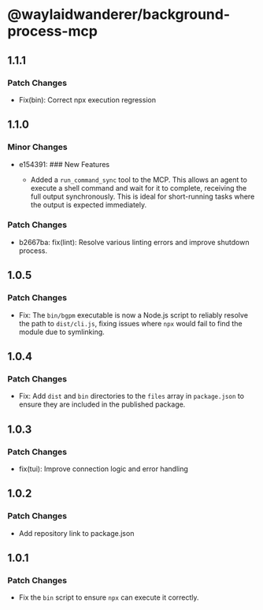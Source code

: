# @waylaidwanderer/background-process-mcp

## 1.1.1

### Patch Changes

- Fix(bin): Correct npx execution regression

## 1.1.0

### Minor Changes

- e154391: ### New Features

  - Added a `run_command_sync` tool to the MCP. This allows an agent to execute a shell command and wait for it to complete, receiving the full output synchronously. This is ideal for short-running tasks where the output is expected immediately.

### Patch Changes

- b2667ba: fix(lint): Resolve various linting errors and improve shutdown process.

## 1.0.5

### Patch Changes

- Fix: The `bin/bgpm` executable is now a Node.js script to reliably resolve the path to `dist/cli.js`, fixing issues where `npx` would fail to find the module due to symlinking.

## 1.0.4

### Patch Changes

- Fix: Add `dist` and `bin` directories to the `files` array in `package.json` to ensure they are included in the published package.

## 1.0.3

### Patch Changes

- fix(tui): Improve connection logic and error handling

## 1.0.2

### Patch Changes

- Add repository link to package.json

## 1.0.1

### Patch Changes

- Fix the `bin` script to ensure `npx` can execute it correctly.
